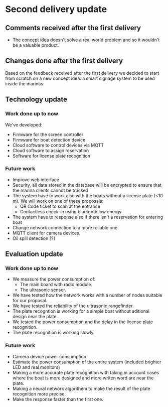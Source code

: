 # Second delivery update

## Comments received after the first delivery

- The concept idea doesn't solve a real world problem and so it wouldn't be a valuable product.

## Changes done after the first delivery

Based on the feedback received after the first delivery we decided to start from scratch on a new concept idea: a smart signage system to be used inside the marinas.

## Technology update

### Work done up to now

We've developed:
- Firmware for the screen controller
- Firmware for boat detection device
- Cloud software to control devices via MQTT
- Cloud software to assign reservation
- Software for license plate recognition

### Future work
- Improve web interface
- Security, all data stored in the database will be encrypted to ensure that the marina clients cannot be tracked
- The system have to work also with the boats without a license plate (<10 m).
  We will work on one of these proposals: 
    - QR Code ticket to scan at the entrance
    - Contactless check-in using bluetooth low energy
- The system have to response also if there isn't a reservation for entering boat
- Change network connection to a more reliable one
- MQTT client for camera devices.
- Oil spill detection [?]
## Evaluation update

### Work done up to now
- We measure the power consumption of:
  - The main board with radio module.
  - The ultrasonic sensor.
- We have tested how the network works with a number of nodes suitable for our proposal.
- We have tested the reliability of the ultrasonic rangefinder.
- The plate recogntion is working for a simple boat without aditional design near the plate.
- We tested the power consumption and the delay in the license plate recognition.
- The plate recognition is working slowly.

### Future work
- Camera device power consumption
- Estimate the power consumption of the entire system (included brighter LED and real monitors)
- Making a more accurate plate recognition with taking in account cases where the boat is more designed and more writen word are near the plate. 
- Making a neural network algorithem to make the result of the plate recognition more precise.
- Make the response faster than the first one.
